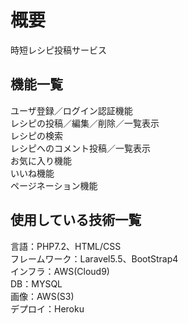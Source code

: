 # 概要  
時短レシピ投稿サービス  

## 機能一覧  
ユーザ登録／ログイン認証機能  
レシピの投稿／編集／削除／一覧表示  
レシピの検索  
レシピへのコメント投稿／一覧表示  
お気に入り機能  
いいね機能  
ページネーション機能  

## 使用している技術一覧  
言語：PHP7.2、HTML/CSS  
フレームワーク：Laravel5.5、BootStrap4  
インフラ：AWS(Cloud9)  
DB：MYSQL  
画像：AWS(S3)  
デプロイ：Heroku  
